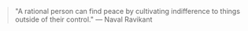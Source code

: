 > "A rational person can find peace by cultivating indifference to things outside of their control." — Naval Ravikant
